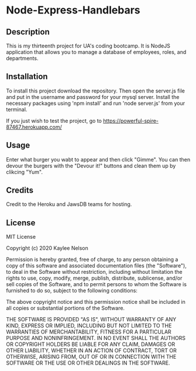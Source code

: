 # Node-Express-Handlebars

## Description

This is my thirteenth project for UA's coding bootcamp. It is NodeJS application that allows you to manage a database of employees, roles, and departments.

## Installation

To install this project download the repository. Then open the server.js file and put in the username and password for your mysql server. Install the necessary packages using 'npm install' and run 'node server.js' from your terminal.

If you just wish to test the project, go to https://powerful-spire-87467.herokuapp.com/

## Usage

Enter what burger you wabt to appear and then click "Gimme". You can then devour the burgers with the "Devour it!" buttons and clean them up by clikcing "Yum".

## Credits

Credit to the Heroku and JawsDB teams for hosting. 

## License

MIT License

Copyright (c) 2020 Kaylee Nelson

Permission is hereby granted, free of charge, to any person obtaining a copy
of this software and associated documentation files (the "Software"), to deal
in the Software without restriction, including without limitation the rights
to use, copy, modify, merge, publish, distribute, sublicense, and/or sell
copies of the Software, and to permit persons to whom the Software is
furnished to do so, subject to the following conditions:

The above copyright notice and this permission notice shall be included in all
copies or substantial portions of the Software.

THE SOFTWARE IS PROVIDED "AS IS", WITHOUT WARRANTY OF ANY KIND, EXPRESS OR
IMPLIED, INCLUDING BUT NOT LIMITED TO THE WARRANTIES OF MERCHANTABILITY,
FITNESS FOR A PARTICULAR PURPOSE AND NONINFRINGEMENT. IN NO EVENT SHALL THE
AUTHORS OR COPYRIGHT HOLDERS BE LIABLE FOR ANY CLAIM, DAMAGES OR OTHER
LIABILITY, WHETHER IN AN ACTION OF CONTRACT, TORT OR OTHERWISE, ARISING FROM,
OUT OF OR IN CONNECTION WITH THE SOFTWARE OR THE USE OR OTHER DEALINGS IN THE
SOFTWARE.
